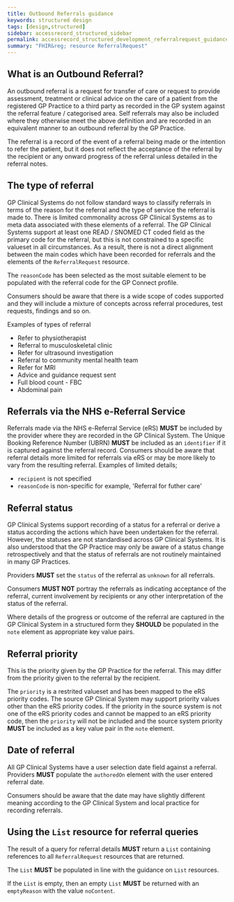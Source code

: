 ```yaml
---
title: Outbound Referrals guidance
keywords: structured design
tags: [design,structured]
sidebar: accessrecord_structured_sidebar
permalink: accessrecord_structured_development_referralrequest_guidance.html
summary: "FHIR&reg; resource ReferralRequest"
---
```


## What is an Outbound Referral?

An outbound referral is a request for transfer of care or request to provide assessment, treatment or clinical advice on the care of a patient from the registered GP Practice to a third party as recorded in the GP system against the referral feature / categorised area. 
Self referrals may also be included where they otherwise meet the above definition and are recorded in an equivalent manner to an outbound referral by the GP Practice. 

The referral is a record of the event of a referral being made or the intention to refer the patient, but it does not reflect the acceptance of the referral by the recipient or any onward progress of the referral unless detailed in the referral notes.

## The type of referral

GP Clinical Systems do not follow standard ways to classify referrals in terms of the reason for the referral and the type of service the referral is made to. 
There is limited commonality across GP Clinical Systems as to meta data associated with these elements of a referral.
The GP Clinical Systems support at least one READ / SNOMED CT coded field as the primary code for the referral, but this is not constrained to a specific valueset in all circumstances.
As a result, there is not a direct alignment between the main codes which have been recorded for referrals and the elements of the <code>ReferralRequest</code> resource.

The <code>reasonCode</code> has been selected as the most suitable element to be populated with the referral code for the GP Connect profile.

Consumers should be aware that there is a wide scope of codes supported and they will include a mixture of concepts across referral procedures, test requests, findings and so on.

Examples of types of referral
* Refer to physiotherapist
* Referral to musculoskeletal clinic
* Refer for ultrasound investigation
* Referral to community mental health team
* Refer for MRI
* Advice and guidance request sent
* Full blood count - FBC
* Abdominal pain

## Referrals via the NHS e-Referral Service

Referrals made via the NHS e-Referral Service (eRS) **MUST** be included by the provider where they are recorded in the GP Clinical System.
The Unique Booking Reference Number (UBRN) **MUST** be included as an <code>identifier</code> if it is captured against the referral record.
Consumers should be aware that referral details more limited for referrals via eRS or may be more likely to vary from the resulting referral.
Examples of limited details;
* <code>recipient</code> is not specified
* <code>reasonCode</code> is non-specific for example, 'Referral for futher care'

## Referral status

GP Clinical Systems support recording of a status for a referral or derive a status according the actions which have been undertaken for the referral.
However, the statuses are not standardised across GP Clinical Systems. 
It is also understood that the GP Practice may only be aware of a status change retrospectively and that the status of referrals are not routinely maintained in many GP Practices.

Providers **MUST** set the <code>status</code> of the referral as <code>unknown</code> for all referrals.

Consumers **MUST NOT** portray the referrals as indicating acceptance of the referral, current involvement by recipients or any other interpretation of the status of the referral.

Where details of the progress or outcome of the referral are captured in the GP Clinical System in a structured form they **SHOULD** be populated in the <code>note</code> element as appropriate key value pairs.

## Referral priority

This is the priority given by the GP Practice for the referral.
This may differ from the priority given to the referral by the recipient.

The <code>priority</code> is a restrited valueset and has been mapped to the eRS priority codes. 
The source GP Clinical System may support priority values other than the eRS priority codes.
If the priority in the source system is not one of the eRS priority codes and cannot be mapped to an eRS priority code, then the <code>priority</code> will not be included and the source system priority **MUST** be included as a key value pair in the <code>note</code> element.

## Date of referral

All GP Clinical Systems have a user selection date field against a referral.
Providers **MUST** populate the <code>authoredOn</code> element with the user entered referral date.

Consumers should be aware that the date may have slightly different meaning according to the GP Clinical System and local practice for recording referrals.

## Using the <code>List</code> resource for referral queries

The result of a query for referral details **MUST** return a <code>List</code> containing references to all <code>ReferralRequest</code> resources that are returned.

The <code>List</code> **MUST** be populated in line with the guidance on <code>List</code> resources.

If the <code>List</code> is empty, then an empty <code>List</code> **MUST** be returned with an <code>emptyReason</code> with the value <code>noContent</code>.
